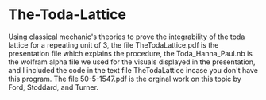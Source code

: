 # The-Toda-Lattice
Using classical mechanic's theories to prove the integrability of the toda lattice for a repeating unit of 3, the file TheTodaLattice.pdf is the presentation file which explains the procedure, the Toda_Hanna_Paul.nb is the wolfram alpha file we used for the visuals displayed in the presentation, and I included the code in the text file TheTodaLattice incase you don't have this program. The file 50-5-1547.pdf is the orginal work on this topic by Ford, Stoddard, and Turner.

